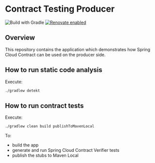 Contract Testing Producer
=======================
![Build with Gradle](https://github.com/czerwinskimarek/contract-testing-consumer/actions/workflows/gradle.yml/badge.svg)
[![Renovate enabled](https://img.shields.io/badge/renovate-enabled-brightgreen.svg)](https://renovatebot.com/)

Overview
--------
This repository contains the application which demonstrates how Spring Cloud Contract can be used on the producer side.

How to run static code analysis
-------------------
Execute:
```bash
./gradlew detekt
```

How to run contract tests
-------------------
Execute:
```bash
./gradlew clean build publishToMavenLocal
```

To:
- build the app
- generate and run Spring Cloud Contract Verifier tests
- publish the stubs to Maven Local
